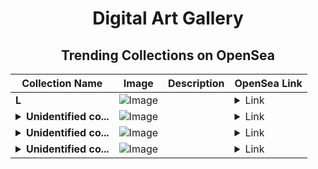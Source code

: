 <div align="center">

# Digital Art Gallery

## Trending Collections on OpenSea

| Collection Name                       | Image                                                                                     | Description                       | OpenSea Link                                                                                          |
|---------------------------------------|-------------------------------------------------------------------------------------------|-----------------------------------|--------------------------------------------------------------------------------------------------------|
| **L** | ![Image](https://i.seadn.io/s/raw/files/4c3772837c33c2ae3d7ad397287e2ee5.jpg?w=500&auto=format?w=200&auto=format) |  | <details><summary>Link</summary>[L](https://opensea.io/collection/l-594)</details> |
| **<details><summary>Unidentified co...</summary>Unidentified contract bc0082d6-96d0-41bb-897c-e5566c247695</details>** | ![Image](https://i.seadn.io/s/raw/files/a837708742ad8afcb35eb60ba787976d.jpg?w=500&auto=format?w=200&auto=format) |  | <details><summary>Link</summary>[Unidentified contract bc0082d6-96d0-41bb-897c-e5566c247695](https://opensea.io/collection/unidentified-contract-bc0082d6-96d0-41bb-897c-e556)</details> |
| **<details><summary>Unidentified co...</summary>Unidentified contract 10522960-6627-4181-8922-fafa6abf6f75</details>** | ![Image](https://i.seadn.io/s/raw/files/cf57d187551dd413e4295042fa0b97b2.jpg?w=500&auto=format?w=200&auto=format) |  | <details><summary>Link</summary>[Unidentified contract 10522960-6627-4181-8922-fafa6abf6f75](https://opensea.io/collection/unidentified-contract-10522960-6627-4181-8922-fafa)</details> |
| **<details><summary>Unidentified co...</summary>Unidentified contract 03267e60-2958-4b36-9283-91a42d572898</details>** | ![Image](https://i.seadn.io/s/raw/files/a837708742ad8afcb35eb60ba787976d.jpg?w=500&auto=format?w=200&auto=format) |  | <details><summary>Link</summary>[Unidentified contract 03267e60-2958-4b36-9283-91a42d572898](https://opensea.io/collection/unidentified-contract-03267e60-2958-4b36-9283-91a4)</details> |

</div>